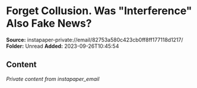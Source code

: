 # Forget Collusion. Was "Interference" Also Fake News?

**Source:** instapaper-private://email/82753a580c423cb0ff8ff177118d1217/
**Folder:** Unread
**Added:** 2023-09-26T10:45:54




## Content
*Private content from instapaper_email*
